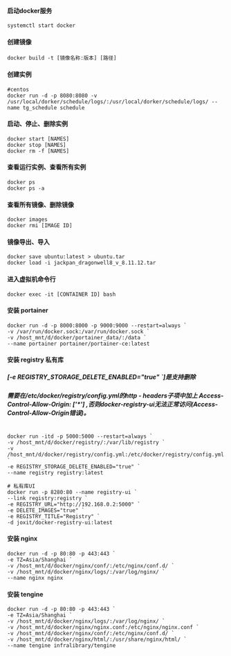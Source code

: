 #### 启动docker服务
```shell
systemctl start docker
```

#### 创建镜像
```shell
docker build -t [镜像名称:版本] [路径]
```

#### 创建实例
```shell
#centos
docker run -d -p 8080:8080 -v /usr/local/dorker/schedule/logs/:/usr/local/dorker/schedule/logs/ --name tg_schedule schedule
```

#### 启动、停止、删除实例
```shell
docker start [NAMES]
docker stop [NAMES]
docker rm -f [NAMES]
```

#### 查看运行实例、查看所有实例
```shell
docker ps
docker ps -a
```

#### 查看所有镜像、删除镜像
```shell
docker images
docker rmi [IMAGE ID]
```

#### 镜像导出、导入
```shell
docker save ubuntu:latest > ubuntu.tar
docker load -i jackpan_dragonwell8_v_8.11.12.tar
```

#### 进入虚拟机命令行
```shell
docker exec -it [CONTAINER ID] bash
```

#### 安装 portainer
```shell
docker run -d -p 8000:8000 -p 9000:9000 --restart=always `
-v /var/run/docker.sock:/var/run/docker.sock `
-v /host_mnt/d/docker/portainer_data/:/data `
--name portainer portainer/portainer-ce:latest
```

#### 安装 registry 私有库
##### [-e REGISTRY_STORAGE_DELETE_ENABLED="true" `]是支持删除
##### 需要在/etc/docker/registry/config.yml的http - headers子项中加上 Access-Control-Allow-Origin: ['*'] ,否则docker-registry-ui无法正常访问(Access-Control-Allow-Origin错误)。
```shell

docker run -itd -p 5000:5000 --restart=always `
-v /host_mnt/d/docker/registry/:/var/lib/registry `
-v /host_mnt/d/docker/registry/config.yml:/etc/docker/registry/config.yml `
-e REGISTRY_STORAGE_DELETE_ENABLED="true" `
--name registry registry:latest

# 私有库UI
docker run -p 8280:80 --name registry-ui `
--link registry:registry `
-e REGISTRY_URL="http://192.168.0.2:5000" `
-e DELETE_IMAGES="true" `
-e REGISTRY_TITLE="Registry" `
-d joxit/docker-registry-ui:latest
```

#### 安装 nginx
```shell
docker run -d -p 80:80 -p 443:443 `
-e TZ=Asia/Shanghai `
-v /host_mnt/d/docker/nginx/conf/:/etc/nginx/conf.d/ `
-v /host_mnt/d/docker/nginx/logs/:/var/log/nginx/ `
--name nginx nginx
```

#### 安装 tengine
```shell
docker run -d -p 80:80 -p 443:443 `
-e TZ=Asia/Shanghai `
-v /host_mnt/d/docker/nginx/logs/:/var/log/nginx/ `
-v /host_mnt/d/docker/nginx/nginx.conf:/etc/nginx/nginx.conf `
-v /host_mnt/d/docker/nginx/conf/:/etc/nginx/conf.d/ `
-v /host_mnt/d/docker/nginx/html/:/usr/share/nginx/html/ `
--name tengine infralibrary/tengine
```

